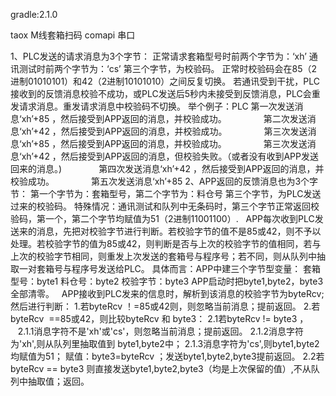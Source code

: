gradle:2.1.0

taox M线套箱扫码
comapi 串口


1、PLC发送的请求消息为3个字节：
正常请求套箱型号时前两个字节为：‘xh’
通讯测试时前两个字节为：‘cs’
第三个字节，为校验码。
正常时校验码会在85（2进制01010101）和42（2进制10101010）之间反复切换。
若通讯受到干扰，PLC接收到的反馈消息校验不成功，或PLC发送后5秒内未接受到反馈消息，PLC会重发请求消息。重发请求消息中校验码不切换。
举个例子：PLC 第一次发送消息‘xh’+85 ，然后接受到APP返回的消息，并校验成功。
              第二次发送消息‘xh’+42 ，然后接受到APP返回的消息，并校验成功。
              第三次发送消息‘xh’+85 ，然后接受到APP返回的消息，并校验成功。
              第三次发送消息‘xh’+42 ，然后接受到APP返回的消息，但校验失败。（或者没有收到APP发送回来的消息。)
              第四次发送消息‘xh’+42 ，然后接受到APP返回的消息，并校验成功。
              第五次发送消息‘xh’+85 
2、APP返回的反馈消息也为3个字节：
第一个字节为：套箱型号，第二个字节为：料仓号
第三个字节，为PLC发送过来的校验码。
特殊情况：通讯测试和队列中无条码时，第三个字节正常返回校验码，第一个，第二个字节均赋值为51（2进制11001100）.
 
APP每次收到PLC发送来的消息，先把对校验字节进行判断。若校验字节的值不是85或42，则不予以处理。若校验字节的值为85或42，则判断是否与上次的校验字节的值相同，若与上次的校验字节相同，则重发上次发送的套箱号与程序号；若不同，则从队列中抽取一对套箱号与程序号发送给PLC。
具体而言：APP中建三个字节型变量：
套箱型号：byte1
料仓号：byte2
校验字节：byte3
APP启动时把byte1,byte2，byte3全部清零。
 
APP接收到PLC发来的信息时，解析到该消息的校验字节为byteRcv;
然后进行判断：
1.若byteRcv ！=85或42则，则忽略当前消息；提前返回。
2.若byteRcv  ==85或42，则比较byteRcv 和 byte3：
2.1若byteRcv != byte3 ，
     2.1.1消息字符不是'xh'或'cs'，则忽略当前消息；提前返回。
2.1.2消息字符为'xh',则从队列里抽取值到 byte1,byte2中；
2.1.3消息字符为'cs',则byte1,byte2均赋值为51；
赋值：byte3=byteRcv ；发送byte1,byte2,byte3提前返回。
2.2若byteRcv == byte3 则直接发送byte1,byte2,byte3（均是上次保留的值）,不从队列中抽取值；返回。

